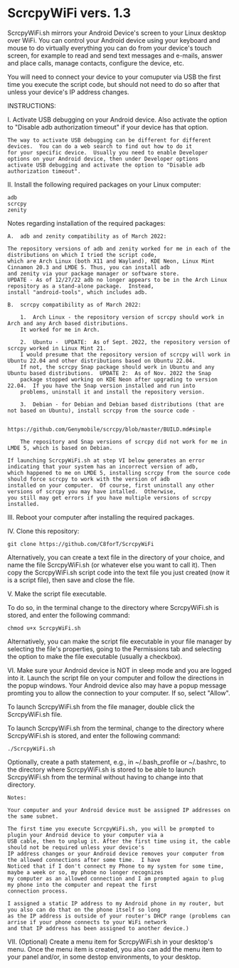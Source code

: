 # ScrcpyWiFi vers. 1.3

ScrcpyWiFi.sh mirrors your Android Device's screen to your Linux desktop over WiFi.  You can control your Android device using your keyboard and mouse to do virtually everything you can do from your device's touch screen, for example to read and send text messages and e-mails, answer and place calls, manage contacts, configure the device, etc.  

You will need to connect your device to your comuputer via USB the first time you execute the script code, but should not need to do so after that unless your device's IP address changes.

INSTRUCTIONS:

I.  Activate USB debugging on your Android device.  Also activate the option to "Disable adb authorization timeout" if your device has that option.   

    The way to activate USB debugging can be different for different devices.  You can do a web search to find out how to do it
    for your specific device.  Usually you need to enable Developer options on your Android device, then under Developer options
    activate USB debugging and activate the option to "Disable adb authorization timeout".


II.  Install the following required packages on your Linux computer:

    adb
    scrcpy
    zenity

Notes regarding installation of the required packages:

    A.  adb and zenity compatibility as of March 2022:
    
    The repository versions of adb and zenity worked for me in each of the distributions on which I tried the script code, 
    which are Arch Linux (both X11 and Wayland), KDE Neon, Linux Mint Cinnamon 20.3 and LMDE 5. Thus, you can install adb
    and zenity via your package manager or software store.  
    UPDATE - As of 12/27/22 adb no longer appears to be in the Arch Linux repository as a stand-alone package.  Instead, 
    install "android-tools", which includes adb.
    
    B.  scrcpy compatibility as of March 2022:

        1.  Arch Linux - the repository version of scrcpy should work in Arch and any Arch based distributions.  
        It worked for me in Arch.

        2.  Ubuntu -  UPDATE:  As of Sept. 2022, the repository version of scrcpy worked in Linux Mint 21.  
        I would presume that the repository version of scrcpy will work in Ubuntu 22.04 and other distributions based on Ubuntu 22.04.  
        If not, the scrcpy Snap package should work in Ubuntu and any Ubuntu based distributions.  UPDATE 2:  As of Nov. 2022 the Snap
        package stopped working on KDE Neon after upgrading to version 22.04.  If you have the Snap version installed and run into
        problems, uninstall it and install the repository version.
             
        3.  Debian - for Debian and Debian based distributions (that are not based on Ubuntu), install scrcpy from the source code - 
            
            https://github.com/Genymobile/scrcpy/blob/master/BUILD.md#simple 
    
        The repository and Snap versions of scrcpy did not work for me in LMDE 5, which is based on Debian.
    
    If launching ScrcpyWiFi.sh at step VI below generates an error indicating that your system has an incorrect version of adb,
    which happened to me on LMDE 5, installing scrcpy from the source code should force scrcpy to work with the version of adb
    installed on your computer.  Of course, first uninstall any other versions of scrcpy you may have intalled.  Otherwise,
    you still may get errors if you have multiple versions of scrcpy installed.
    

III.  Reboot your computer after installing the required packages.


IV.  Clone this repository:

    git clone https://github.com/C8forT/ScrcpyWiFi

Alternatively, you can create a text file in the directory of your choice, and name the file ScrcpyWiFi.sh (or whatever else you want to call it).  Then copy the ScrcpyWiFi.sh script code into the text file you just created (now it is a script file), then save and close the file.


V.  Make the script file executable.  

To do so, in the terminal change to the directory where ScrcpyWiFi.sh is stored, and enter the following command:

    chmod u+x ScrcpyWiFi.sh
    
Alternatively, you can make the script file executable in your file manager by selecting the file's properties, going to the Permissions tab and selecting the option to make the file executable (usually a checkbox).

VI.  Make sure your Android device is NOT in sleep mode and you are logged into it.  Launch the script file on your computer and follow the directions in the popup windows.  Your Android device also may have a popup message promting you to allow the connection to your computer.  If so, select "Allow".

To launch ScrcpyWiFi.sh from the file manager, double click the ScrcpyWiFi.sh file.

To launch ScrcpyWiFi.sh from the terminal, change to the directory where ScrcpyWiFi.sh is stored, and enter the following command:

    ./ScrcpyWiFi.sh
    
Optionally, create a path statement, e.g., in ~/.bash_profile or ~/.bashrc, to the directory where ScrcpyWiFi.sh is stored to be able to launch ScrcpyWiFi.sh from the terminal without having to change into that directory. 

    Notes:  
    
    Your computer and your Android device must be assigned IP addresses on the same subnet.  
    
    The first time you execute ScrcpyWiFi.sh, you will be prompted to plugin your Android device to your computer via a
    USB cable, then to unplug it. After the first time using it, the cable should not be required unless your device's 
    IP address changes or your Android device removes your computer from the allowed connections after some time.  I have
    Noticed that if I don't connect my Phone to my system for some time, maybe a week or so, my phone no longer recognizes
    my computer as an allowed connection and I am prompted again to plug my phone into the computer and repeat the first
    connection process.
    
    I assigned a static IP address to my Android phone in my router, but you also can do that on the phone itself so long 
    as the IP address is outside of your router's DHCP range (problems can arrise if your phone connects to your WiFi network
    and that IP address has been assigned to another device.)
    
VII. (Optional) Create a menu item for ScrcpyWiFi.sh in your desktop's menu.  Once the menu item is created, you also can add the menu item to your panel and/or, in some destop environments, to your desktop.
